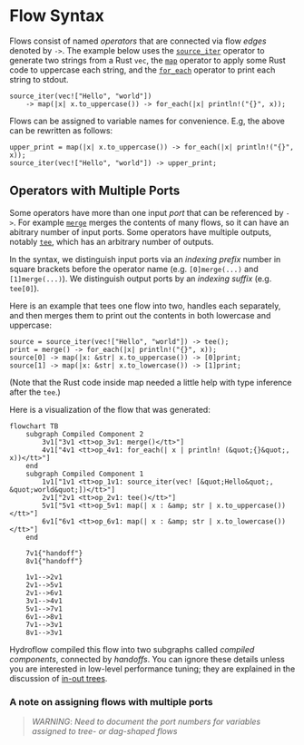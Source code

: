 # Flow Syntax
Flows consist of named _operators_ that are connected via flow _edges_ denoted by `->`. The example below
uses the [`source_iter`](./surface_ops.gen.md#source_iter) operator to generate two strings from a Rust `vec`, the 
[`map`](./surface_ops.gen.md#map) operator to apply some Rust code to uppercase each string, and the [`for_each`](./surface_ops.gen.md#for_each) 
operator to print each string to stdout.
```rust,ignore
source_iter(vec!["Hello", "world"]) 
    -> map(|x| x.to_uppercase()) -> for_each(|x| println!("{}", x));
```

Flows can be assigned to variable names for convenience. E.g, the above can be rewritten as follows:
```rust,ignore
upper_print = map(|x| x.to_uppercase()) -> for_each(|x| println!("{}", x));
source_iter(vec!["Hello", "world"]) -> upper_print;
```
## Operators with Multiple Ports
Some operators have more than one input _port_ that can be referenced by `->`. For example [`merge`](./surface_ops.gen.md#merge) 
merges the contents of many flows, so it can have an abitrary number of input ports. Some operators have multiple outputs, notably [`tee`](./surface_ops.gen.md#tee),
which has an arbitrary number of outputs. 

In the syntax, we distinguish input ports via an _indexing prefix_ number
in square brackets before the operator name (e.g. `[0]merge(...)` and `[1]merge(...)`). We 
distinguish output ports by an _indexing suffix_ (e.g. `tee[0]`). 

Here is an example that tees one flow into two, handles each separately, and then merges them to print out the contents in both lowercase and uppercase:
```rust,ignore
source = source_iter(vec!["Hello", "world"]) -> tee();
print = merge() -> for_each(|x| println!("{}", x));
source[0] -> map(|x: &str| x.to_uppercase()) -> [0]print;
source[1] -> map(|x: &str| x.to_lowercase()) -> [1]print;
```
(Note that the Rust code inside map needed a little help with type inference after the `tee`.)

Here is a visualization of the flow that was generated:
```mermaid
flowchart TB
    subgraph Compiled Component 2
        3v1["3v1 <tt>op_3v1: merge()</tt>"]
        4v1["4v1 <tt>op_4v1: for_each(| x | println! (&quot;{}&quot;, x))</tt>"]
    end
    subgraph Compiled Component 1
        1v1["1v1 <tt>op_1v1: source_iter(vec! [&quot;Hello&quot;, &quot;world&quot;])</tt>"]
        2v1["2v1 <tt>op_2v1: tee()</tt>"]
        5v1["5v1 <tt>op_5v1: map(| x : &amp; str | x.to_uppercase())</tt>"]
        6v1["6v1 <tt>op_6v1: map(| x : &amp; str | x.to_lowercase())</tt>"]
    end

    7v1{"handoff"}
    8v1{"handoff"}

    1v1-->2v1
    2v1-->5v1
    2v1-->6v1
    3v1-->4v1
    5v1-->7v1
    6v1-->8v1
    7v1-->3v1
    8v1-->3v1
```
Hydroflow compiled this flow into two subgraphs called _compiled components_, connected by _handoffs_. You can ignore 
these details unless you are interested in low-level performance tuning; they are explained in the discussion
of [in-out trees](./in-out_trees.md). 

### A note on assigning flows with multiple ports
> *WARNING*: _Need to document the port numbers for variables assigned to tree- or dag-shaped flows_